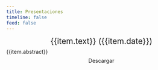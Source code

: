 ```yaml
---
title: Presentaciones
timeline: false
feed: false
---
```


<script setup>
    const videos = [
        {
            id: 'x5o1Z00GIQM',
            text: 'Migasfree en la gestión de la configuración',
            date: '2012-01-12',
            link: 'https://speakerdeck.com/jact/migasfree-en-la-gestion-de-la-configuracion',
            abstract: 'Analiza la importancia de gestionar los cambios de software para garantizar la integridad del sistema, lo que es esencial para que las organizaciones mantengan sistemas estables. Los beneficios de este enfoque son la reducción de los costes de desarrollo y mantenimiento, el aumento de la estabilidad del sistema y la mejora de las prácticas de gestión de cambios.',
        },
        {
            id: 'PCHQypVGHxY',
            text: 'Administrando tu parque de ordenadores Linux con migasfree',
            date: '2014-11-12',
            link: 'https://speakerdeck.com/jact/administrando-tu-parque-de-ordenadores-linux-con-migasfree',
            abstract: 'Destaca los desafíos de administrar una red informática con diversos usuarios y necesidades, haciendo hincapié en la necesidad de soluciones controladas y replicables. Enfatiza la importancia de la integridad del sistema y el uso de empaquetado para garantizar configuraciones consistentes en toda la red.',
        },
        {
            id: 'Mfb71BnqomE',
            text: '¿Es migasfree para mí?',
            date: '2015-05-05',
            link: 'https://speakerdeck.com/jact/es-migasfree-para-mi',
            abstract: 'Explica que migasfree administra paquetes de software para varios clientes, incluidos PCs y servidores, distribuyéndolos dinámicamente en función de atributos y un cronograma predefinido. Destaca que migasfree ofrece un sistema flexible y adaptable para organizaciones de todos los tamaños.',
        },
        {
            id: 'PeExQxYZzWM',
            text: 'migasfree eXPeriences',
            date: '2018-03-30',
            link: 'https://speakerdeck.com/jact/migasfree-experiences-1',
            abstract: 'Detalla las experiencias y los cambios en el Ayuntamiento de Zaragoza, impulsados ​​por el proyecto migasfree. Este proyecto se ha convertido en un impulsor clave del cambio dentro del Ayuntamiento, lo que les permite gestionar mejor su panorama tecnológico, adaptarse a nuevos desafíos y, en última instancia, mejorar la eficiencia y la eficacia de sus operaciones.',
        },
        {
            id: 'zej0sD0eeUQ',
            text: 'Jugando con la API de migasfree',
            date: '2020-04-01',
            link: 'https://speakerdeck.com/jact/jugando-con-la-api-de-migasfree',
            abstract: 'Describe la evolución de las API dentro del proyecto migasfree. Enfatiza los beneficios de adoptar las API RESTful, incluida la seguridad mejorada, la documentación estandarizada y un ecosistema de aplicaciones más rico.',
        },
        {
            id: '3C4axcxuLXg',
            text: 'Migasfree Frontend',
            date: '2022-05-19',
            link: 'https://speakerdeck.com/jact/migasfree-frontend',
            abstract: 'Presenta una descripción general de la nueva interfaz de usuario para migasfree, versión 5. El documento destaca los cambios y características clave, centrándose en el cambio hacia una experiencia moderna y fácil de usar.',
        },
        {
            id: 'v35cWLoEKII',
            text: 'Migasfree Client 5',
            date: '2022-05-19',
            link: 'https://speakerdeck.com/jact/migasfree-client-5',
            abstract: 'Resume los principales cambios introducidos en la versión 5 del cliente de migasfree, específicamente su protocolo de comunicación mejorado, sistema de complementos y compatibilidad con Windows.',
        },
        {
            id: 'uon6ScXdbPM',
            text: 'Migasfree Play 5',
            date: '2022-05-19',
            link: 'https://speakerdeck.com/jact/migasfree-play-5',
            abstract: 'Describe el rediseño de la aplicación Migasfree Play, que se se centra en mejorar la experiencia del usuario, la funcionalidad y la capacidad de mantenimiento de la aplicación, lo que permite un desarrollo más rápido y una expansión futura.',
        },
    ]
</script>

<div class="card center" v-for="item in videos">
  <VidStack
    :src="`youtube/${item.id}`"
    :poster="`https://i.ytimg.com/vi_webp/${item.id}/maxresdefault.webp`"
    :title="item.text"
  />
  <p class="card-caption">{{item.text}} ({{item.date}})</p>
  <p class="card-body">{{item.abstract}}</p>
  <p class="card-action"><a :href="item.link">Descargar</a></p>
</div>

<style scoped>
.card {
    margin: 0.5em auto 2em;
    text-align: center;
}

.card-caption {
    font-size: 150%;
    margin-top: 0;
    margin-bottom: 0;
}

.card-body {
    text-align: left;
    margin: 0.5em auto;
}

.card-action {
    margin-top: 0;
}
</style>
